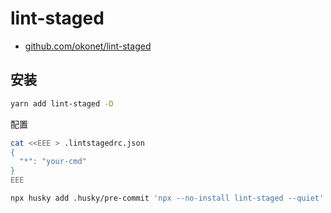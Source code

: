 # lint-staged

* [github.com/okonet/lint-staged](https://github.com/okonet/lint-staged)

## 安装

```bash
yarn add lint-staged -D
```

配置

```bash
cat <<EEE > .lintstagedrc.json
{
  "*": "your-cmd"
}
EEE
```

```bash
npx husky add .husky/pre-commit 'npx --no-install lint-staged --quiet'
```